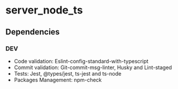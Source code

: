 # server_node_ts

## Dependencies

### DEV
* Code validation: Eslint-config-standard-with-typescript
* Commit validation: Git-commit-msg-linter, Husky and Lint-staged
* Tests: Jest, @types/jest, ts-jest and ts-node
* Packages Management: npm-check